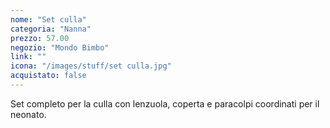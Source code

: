 ```yaml
---
nome: "Set culla"
categoria: "Nanna"
prezzo: 57.00
negozio: "Mondo Bimbo"
link: ""
icona: "/images/stuff/set culla.jpg"
acquistato: false
---
```


Set completo per la culla con lenzuola, coperta e paracolpi coordinati per il neonato.
